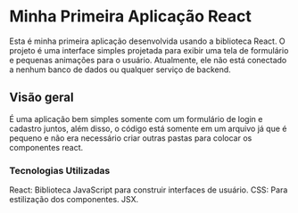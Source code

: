 # Minha Primeira Aplicação React

Esta é minha primeira aplicação desenvolvida usando a biblioteca React. O projeto é uma interface simples projetada para exibir uma tela de formulário e pequenas animações para o usuário. Atualmente, ele não está conectado a nenhum banco de dados ou qualquer serviço de backend.

## Visão geral

É uma aplicação bem simples somente com um formulário de login e cadastro juntos, além disso, o código está somente em um arquivo já que é pequeno e não era necessário criar outras pastas para colocar os componentes react.

### Tecnologias Utilizadas

React: Biblioteca JavaScript para construir interfaces de usuário.
CSS: Para estilização dos componentes.
JSX.
